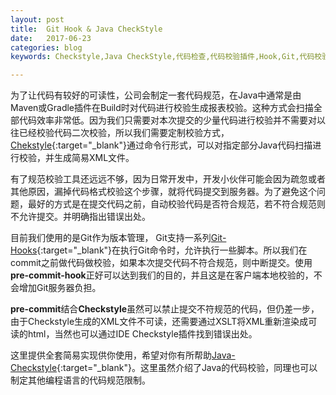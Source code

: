 ```yaml
---
layout: post
title:  Git Hook & Java CheckStyle
date:   2017-06-23
categories: blog
keywords: Checkstyle,Java CheckStyle,代码检查,代码校验插件,Hook,Git,代码校验钩子

---
```


为了让代码有较好的可读性，公司会制定一套代码规范，在Java中通常是由Maven或Gradle插件在Build时对代码进行校验生成报表校验。这种方式会扫描全部代码效率非常低。因为我们只需要对本次提交的少量代码进行校验并不需要对以往已经校验代码二次校验，所以我们需要定制校验方式，[Chekstyle](http://checkstyle.sourceforge.net/cmdline.html#Download_and_Run){:target="_blank"}通过命令行形式，可以对指定部分Java代码扫描进行校验，并生成简易XML文件。


有了规范校验工具还远远不够，因为日常开发中，开发小伙伴可能会因为疏忽或者其他原因，漏掉代码格式校验这个步骤，就将代码提交到服务器。为了避免这个问题，最好的方式是在提交代码之前，自动校验代码是否符合规范，若不符合规范则不允许提交。并明确指出错误出处。


目前我们使用的是Git作为版本管理，
Git支持一系列[Git-Hooks](http://githooks.com){:target="_blank"}在执行Git命令时，允许执行一些脚本。所以我们在commit之前做代码做校验，如果本次提交代码不符合规范，则中断提交。使用<b>pre-commit-hook</b>正好可以达到我们的目的，并且这是在客户端本地校验的，不会增加Git服务器负担。


<b>pre-commit</b>结合<b>Checkstyle</b>虽然可以禁止提交不符规范的代码，但仍差一步，由于Checkstyle生成的XML文件不可读，还需要通过XSLT将XML重新渲染成可读的html，当然也可以通过IDE Checkstyle插件找到错误出处。

这里提供全套简易实现供你使用，希望对你有所帮助[Java-Checkstyle](https://github.com/028820/java-checkstyle){:target="_blank"}。这里虽然介绍了Java的代码校验，同理也可以制定其他编程语言的代码规范限制。